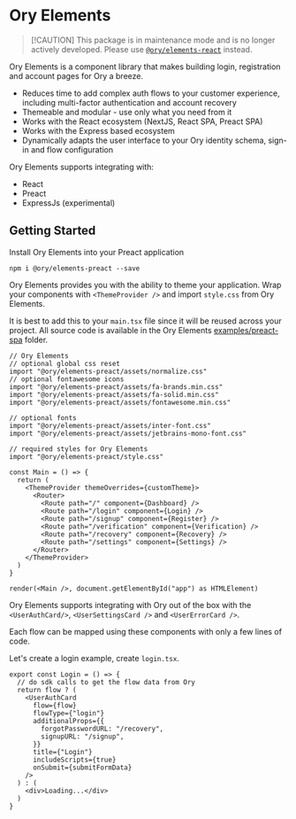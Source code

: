 # Ory Elements

> [!CAUTION] This package is in maintenance mode and is no longer actively
> developed. Please use [`@ory/elements-react`](../elements-react/README.md)
> instead.

Ory Elements is a component library that makes building login, registration and
account pages for Ory a breeze.

- Reduces time to add complex auth flows to your customer experience, including
  multi-factor authentication and account recovery
- Themeable and modular - use only what you need from it
- Works with the React ecosystem (NextJS, React SPA, Preact SPA)
- Works with the Express based ecosystem
- Dynamically adapts the user interface to your Ory identity schema, sign-in and
  flow configuration

Ory Elements supports integrating with:

- React
- Preact
- ExpressJs (experimental)

## Getting Started

Install Ory Elements into your Preact application

```shell
npm i @ory/elements-preact --save
```

Ory Elements provides you with the ability to theme your application. Wrap your
components with `<ThemeProvider />` and import `style.css` from Ory Elements.

It is best to add this to your `main.tsx` file since it will be reused across
your project. All source code is available in the Ory Elements
[examples/preact-spa](https://github.com/ory/elements/tree/main/examples/preact-spa)
folder.

```tsx
// Ory Elements
// optional global css reset
import "@ory/elements-preact/assets/normalize.css"
// optional fontawesome icons
import "@ory/elements-preact/assets/fa-brands.min.css"
import "@ory/elements-preact/assets/fa-solid.min.css"
import "@ory/elements-preact/assets/fontawesome.min.css"

// optional fonts
import "@ory/elements-preact/assets/inter-font.css"
import "@ory/elements-preact/assets/jetbrains-mono-font.css"

// required styles for Ory Elements
import "@ory/elements-preact/style.css"

const Main = () => {
  return (
    <ThemeProvider themeOverrides={customTheme}>
      <Router>
        <Route path="/" component={Dashboard} />
        <Route path="/login" component={Login} />
        <Route path="/signup" component={Register} />
        <Route path="/verification" component={Verification} />
        <Route path="/recovery" component={Recovery} />
        <Route path="/settings" component={Settings} />
      </Router>
    </ThemeProvider>
  )
}

render(<Main />, document.getElementById("app") as HTMLElement)
```

Ory Elements supports integrating with Ory out of the box with the
`<UserAuthCard/>`, `<UserSettingsCard />` and `<UserErrorCard />`.

Each flow can be mapped using these components with only a few lines of code.

Let's create a login example, create `login.tsx`.

```tsx
export const Login = () => {
  // do sdk calls to get the flow data from Ory
  return flow ? (
    <UserAuthCard
      flow={flow}
      flowType={"login"}
      additionalProps={{
        forgotPasswordURL: "/recovery",
        signupURL: "/signup",
      }}
      title={"Login"}
      includeScripts={true}
      onSubmit={submitFormData}
    />
  ) : (
    <div>Loading...</div>
  )
}
```
